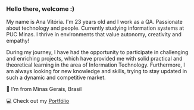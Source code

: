 ### Hello there, welcome :)

My name is Ana Vitória. I'm 23 years old and I work as a QA.
Passionate about technology and people. Currently studying information systems at PUC Minas. I thrive in environments that value autonomy, creativity and empathy!

During my journey, I have had the opportunity to participate in challenging and enriching projects, which have provided me with solid practical and theoretical learning in the area of ​​Information Technology. Furthermore, I am always looking for new knowledge and skills, trying to stay updated in such a dynamic and competitive market.

📍 I'm from Minas Gerais, Brasil

💻 Check out my [Portfólio](https://anasouzaa.my.canva.site/inicio)
